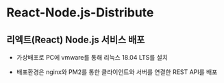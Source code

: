 # React-Node.js-Distribute

## 리엑트(React) Node.js 서비스 배포 

* 가상배포로 PC에 vmware를 통해 리눅스 18.04 LTS를 설치

* 배포환경은 nginx와 PM2를 통한 클라이언트와 서버를 연결한 REST API를 배포
